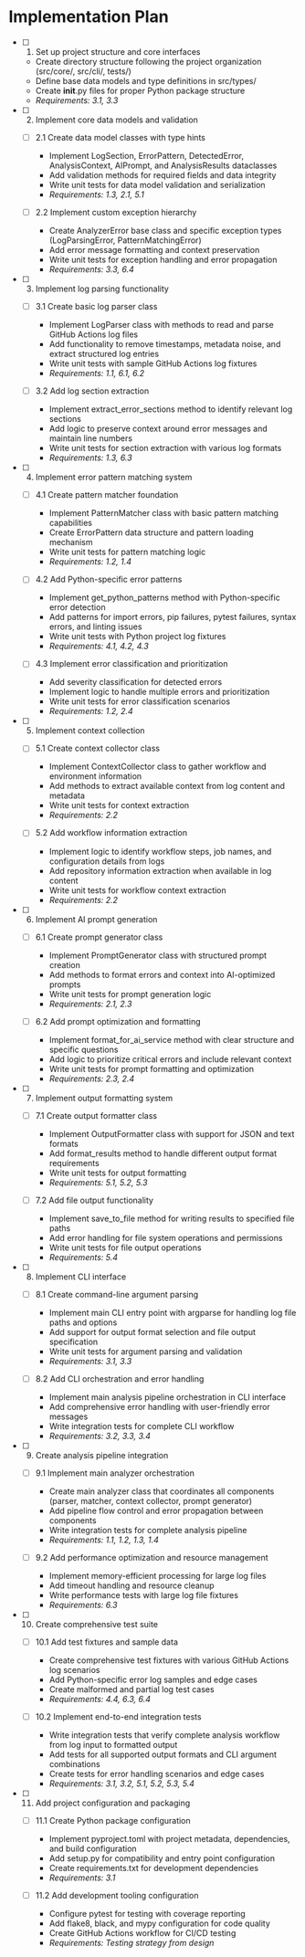 # Implementation Plan

- [ ] 1. Set up project structure and core interfaces
  - Create directory structure following the project organization (src/core/, src/cli/, tests/)
  - Define base data models and type definitions in src/types/
  - Create __init__.py files for proper Python package structure
  - _Requirements: 3.1, 3.3_

- [ ] 2. Implement core data models and validation
  - [ ] 2.1 Create data model classes with type hints
    - Implement LogSection, ErrorPattern, DetectedError, AnalysisContext, AIPrompt, and AnalysisResults dataclasses
    - Add validation methods for required fields and data integrity
    - Write unit tests for data model validation and serialization
    - _Requirements: 1.3, 2.1, 5.1_

  - [ ] 2.2 Implement custom exception hierarchy
    - Create AnalyzerError base class and specific exception types (LogParsingError, PatternMatchingError)
    - Add error message formatting and context preservation
    - Write unit tests for exception handling and error propagation
    - _Requirements: 3.3, 6.4_

- [ ] 3. Implement log parsing functionality
  - [ ] 3.1 Create basic log parser class
    - Implement LogParser class with methods to read and parse GitHub Actions log files
    - Add functionality to remove timestamps, metadata noise, and extract structured log entries
    - Write unit tests with sample GitHub Actions log fixtures
    - _Requirements: 1.1, 6.1, 6.2_

  - [ ] 3.2 Add log section extraction
    - Implement extract_error_sections method to identify relevant log sections
    - Add logic to preserve context around error messages and maintain line numbers
    - Write unit tests for section extraction with various log formats
    - _Requirements: 1.3, 6.3_

- [ ] 4. Implement error pattern matching system
  - [ ] 4.1 Create pattern matcher foundation
    - Implement PatternMatcher class with basic pattern matching capabilities
    - Create ErrorPattern data structure and pattern loading mechanism
    - Write unit tests for pattern matching logic
    - _Requirements: 1.2, 1.4_

  - [ ] 4.2 Add Python-specific error patterns
    - Implement get_python_patterns method with Python-specific error detection
    - Add patterns for import errors, pip failures, pytest failures, syntax errors, and linting issues
    - Write unit tests with Python project log fixtures
    - _Requirements: 4.1, 4.2, 4.3_

  - [ ] 4.3 Implement error classification and prioritization
    - Add severity classification for detected errors
    - Implement logic to handle multiple errors and prioritization
    - Write unit tests for error classification scenarios
    - _Requirements: 1.2, 2.4_

- [ ] 5. Implement context collection
  - [ ] 5.1 Create context collector class
    - Implement ContextCollector class to gather workflow and environment information
    - Add methods to extract available context from log content and metadata
    - Write unit tests for context extraction
    - _Requirements: 2.2_

  - [ ] 5.2 Add workflow information extraction
    - Implement logic to identify workflow steps, job names, and configuration details from logs
    - Add repository information extraction when available in log content
    - Write unit tests for workflow context extraction
    - _Requirements: 2.2_

- [ ] 6. Implement AI prompt generation
  - [ ] 6.1 Create prompt generator class
    - Implement PromptGenerator class with structured prompt creation
    - Add methods to format errors and context into AI-optimized prompts
    - Write unit tests for prompt generation logic
    - _Requirements: 2.1, 2.3_

  - [ ] 6.2 Add prompt optimization and formatting
    - Implement format_for_ai_service method with clear structure and specific questions
    - Add logic to prioritize critical errors and include relevant context
    - Write unit tests for prompt formatting and optimization
    - _Requirements: 2.3, 2.4_

- [ ] 7. Implement output formatting system
  - [ ] 7.1 Create output formatter class
    - Implement OutputFormatter class with support for JSON and text formats
    - Add format_results method to handle different output format requirements
    - Write unit tests for output formatting
    - _Requirements: 5.1, 5.2, 5.3_

  - [ ] 7.2 Add file output functionality
    - Implement save_to_file method for writing results to specified file paths
    - Add error handling for file system operations and permissions
    - Write unit tests for file output operations
    - _Requirements: 5.4_

- [ ] 8. Implement CLI interface
  - [ ] 8.1 Create command-line argument parsing
    - Implement main CLI entry point with argparse for handling log file paths and options
    - Add support for output format selection and file output specification
    - Write unit tests for argument parsing and validation
    - _Requirements: 3.1, 3.3_

  - [ ] 8.2 Add CLI orchestration and error handling
    - Implement main analysis pipeline orchestration in CLI interface
    - Add comprehensive error handling with user-friendly error messages
    - Write integration tests for complete CLI workflow
    - _Requirements: 3.2, 3.3, 3.4_

- [ ] 9. Create analysis pipeline integration
  - [ ] 9.1 Implement main analyzer orchestration
    - Create main analyzer class that coordinates all components (parser, matcher, context collector, prompt generator)
    - Add pipeline flow control and error propagation between components
    - Write integration tests for complete analysis pipeline
    - _Requirements: 1.1, 1.2, 1.3, 1.4_

  - [ ] 9.2 Add performance optimization and resource management
    - Implement memory-efficient processing for large log files
    - Add timeout handling and resource cleanup
    - Write performance tests with large log file fixtures
    - _Requirements: 6.3_

- [ ] 10. Create comprehensive test suite
  - [ ] 10.1 Add test fixtures and sample data
    - Create comprehensive test fixtures with various GitHub Actions log scenarios
    - Add Python-specific error log samples and edge cases
    - Create malformed and partial log test cases
    - _Requirements: 4.4, 6.3, 6.4_

  - [ ] 10.2 Implement end-to-end integration tests
    - Write integration tests that verify complete analysis workflow from log input to formatted output
    - Add tests for all supported output formats and CLI argument combinations
    - Create tests for error handling scenarios and edge cases
    - _Requirements: 3.1, 3.2, 5.1, 5.2, 5.3, 5.4_

- [ ] 11. Add project configuration and packaging
  - [ ] 11.1 Create Python package configuration
    - Implement pyproject.toml with project metadata, dependencies, and build configuration
    - Add setup.py for compatibility and entry point configuration
    - Create requirements.txt for development dependencies
    - _Requirements: 3.1_

  - [ ] 11.2 Add development tooling configuration
    - Configure pytest for testing with coverage reporting
    - Add flake8, black, and mypy configuration for code quality
    - Create GitHub Actions workflow for CI/CD testing
    - _Requirements: Testing strategy from design_
